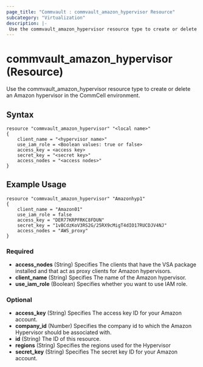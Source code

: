 ```yaml
---
page_title: "Commvault : commvault_amazon_hypervisor Resource"
subcategory: "Virtualization"
description: |-
 Use the commvault_amazon_hypervisor resource type to create or delete an Amazon hypervisor in the CommCell environment.
---
```


# commvault_amazon_hypervisor (Resource)


Use the commvault_amazon_hypervisor resource type to create or delete an Amazon hypervisor in the CommCell environment.



## Syntax

```
resource "commvault_amazon_hypervisor" "<local name>"
{
	client_name = "<hypervisor name>"
	use_iam_role = <Boolean values: true or false>
	access_key = <access key>
	secret_key = "<secret key>"
	access_nodes = "<access nodes>"
}
```
## Example Usage

```
resource "commvault_amazon_hypervisor" "Amazonhyp1"
{
	client_name = "Amazon01"
	use_iam_role = false
	access_key = "DER77KRPFRKC8FDUN"
	secret_key = "1vBCdzKoV3RS2G/25RX9cMigT4dIO17RUCDJV4NJ"
	access_nodes = "AWS_proxy"
}
```
### Required

- **access_nodes** (String) Specifies The clients that have the VSA package installed and that act as proxy clients for Amazon hypervisors.
- **client_name** (String) Specifies The name of the Amazon hypervisor.
- **use_iam_role** (Boolean) Specifies whether you want to use IAM role.

### Optional

- **access_key** (String) Specifies The access key ID for your Amazon account.
- **company_id** (Number) Specifies the company id to which the Amazon Hypervisor should be associated with.
- **id** (String) The ID of this resource.
- **regions** (String) Specifies the regions used for the Hypervisor
- **secret_key** (String) Specifies The secret key ID for your Amazon account.


